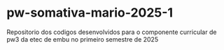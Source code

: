 # pw-somativa-mario-2025-1
Repositorio dos codigos desenvolvidos para o componente curricular de pw3 da etec de embu no primeiro semestre de 2025
